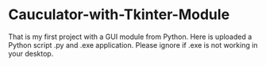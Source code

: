 # Cauculator-with-Tkinter-Module
That is my first project with a GUI module from Python.
Here is uploaded a Python script .py and .exe application. Please ignore if .exe is not working in your desktop.
